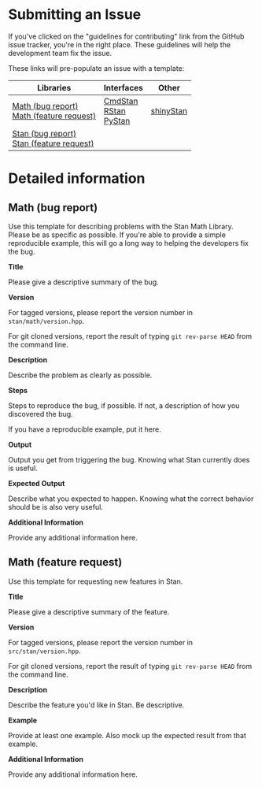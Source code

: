 # Submitting an Issue

If you've clicked on the "guidelines for contributing" link from the GitHub issue tracker, you're in the right place. These guidelines will help the development team fix the issue.

These links will pre-populate an issue with a template:

| Libraries | Interfaces | Other |
|-----------|------------|-------|
| [Math (bug report)](https://github.com/stan-dev/math/issues/new?body=%23%23%20Bug%20Report%0A%0A__Version__%0A%0A__Description__%0A%0A__Steps__%0A%0A__Output__%0A%0A__Expected%20Output__%0A%0A__Additional%20Information__%0A%0A) <br /> [Math (feature request)](https://github.com/stan-dev/math/issues/new?body=%23%23%20Feature%20Request%0A%0A__Version__%0A%0A__Description__%0A%0A__Example__%0A%0A__Additional%20Information__%0A%0A) <br /> | [CmdStan](https://github.com/stan-dev/cmdstan/issues/new?body=__CmdStan%20Version__%0A%0A__Operating%20System__%0A%0A__Compiler__%0A%0A__Description__%0A%0A__Steps__%0A%0A__Output__%0A%0A__Expected%20Output__%0A%0A__Additional%20Information__) <br /> [RStan](https://github.com/stan-dev/rstan/issues/new?body=__RStan%20Version__%0A%0A__R%20version__%0A%0A__Operating%20System__%0A%0A__Compiler__%0A%0A__Description__%0A%0A__Steps__%0A%0A__Output__%0A%0A__Expected%20Output__%0A%0A__Additional%20Information__%0A) <br /> [PyStan](https://github.com/stan-dev/pystan/issues/new?body=__PyStan%20Version__%0A%0A__Python%20version__%0A%0A__Operating%20System__%0A%0A__Compiler__%0A%0A__Description__%0A%0A__Steps__%0A%0A__Output__%0A%0A__Expected%20Output__%0A%0A__Additional%20Information__%0A) 	| [shinyStan](https://github.com/stan-dev/shinystan/issues/new?body=__shinyStan%20Version__%0A%0A__R%20version__%0A%0A__Operating%20System__%0A%0A__Description__%0A%0A__Steps__%0A%0A__Output__%0A%0A__Expected%20Output__%0A%0A__Additional%20Information__%0A) |
[Stan (bug report)](https://github.com/stan-dev/stan/issues/new?body=%23%23%20Bug%20Report%0A%0A__Version__%0A%0A__Description__%0A%0A__Steps__%0A%0A__Output__%0A%0A__Expected%20Output__%0A%0A__Additional%20Information__%0A%0A) <br /> [Stan (feature request)](https://github.com/stan-dev/stan/issues/new?body=%23%23%20Feature%20Request%0A%0A__Version__%0A%0A__Category__%0A%0A__Description__%0A%0A__Example__%0A%0A__Additional%20Information__%0A%0A) |  <br /> |  <br /> |


# Detailed information


## Math (bug report)

Use this template for describing problems with the Stan Math Library. Please be as specific as possible. If you're able to provide a simple reproducible example, this will go a long way to helping the developers fix the bug.

__Title__

Please give a descriptive summary of the bug.

__Version__

For tagged versions, please report the version number in `stan/math/version.hpp`.

For git cloned versions, report the result of typing `git rev-parse HEAD` from the command line.

__Description__

Describe the problem as clearly as possible.

__Steps__

Steps to reproduce the bug, if possible. If not, a description of how you discovered the bug.

If you have a reproducible example, put it here.

__Output__

Output you get from triggering the bug. Knowing what Stan currently does is useful.

__Expected Output__

Describe what you expected to happen. Knowing what the correct behavior should be is also very useful.

__Additional Information__

Provide any additional information here.


## Math (feature request)

Use this template for requesting new features in Stan.

__Title__

Please give a descriptive summary of the feature.

__Version__

For tagged versions, please report the version number in `src/stan/version.hpp`.

For git cloned versions, report the result of typing `git rev-parse HEAD` from the command line.

__Description__

Describe the feature you'd like in Stan. Be descriptive.

__Example__

Provide at least one example. Also mock up the expected result from that example.

__Additional Information__

Provide any additional information here.


